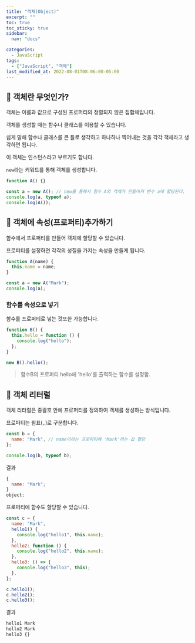 ```yaml
---
title: "객체(Object)"
excerpt: ""
toc: true
toc_sticky: true
sidebar:
  nav: "docs"

categories:
  - JavaScript
tags:
  - ["JavaScript", "객체"]
last_modified_at: 2022-08-01T08:06:00-05:00
---
```


## 📄 객체란 무엇인가?

객체는 이름과 값으로 구성된 프로퍼티의 정렬되지 않은 집합체입니다.

객체를 생성할 때는 함수나 클래스를 이용할 수 있습니다.

쉽게 말해 함수나 클래스를 큰 틀로 생각하고 하나하나 찍어내는 것을 각각 객체라고 생각하면 됩니다.

이 객체는 인스턴스라고 부르기도 합니다.

`new`라는 키워드를 통해 객체를 생성합니다.

```js
function A() {}

const a = new A(); // new를 통해서 함수 A의 객체가 만들어져 변수 a에 할당된다.
console.log(a, typeof a);
console.log(A());
```

## 📄 객체에 속성(프로퍼티)추가하기

함수에서 프로퍼티를 만들어 객체에 할당할 수 있습니다.

프로퍼티를 설정하면 각각의 성질을 가지는 속성을 만들게 됩니다.

```js
function A(name) {
  this.name = name;
}

const a = new A("Mark");
console.log(a);
```

### 함수를 속성으로 넣기

함수를 프로퍼티로 넣는 것또한 가능합니다.

```js
function B() {
  this.hello = function () {
    console.log("hello");
  };
}

new B().hello();
```

> 함수B의 프로퍼티 hello에 'hello'를 출력하는 함수를 설정함.

## 📄 객체 리터럴

객체 리터럴은 중괄호 안에 프로퍼티를 정의하여 객체를 생성하는 방식입니다.

프로퍼티는 쉼표(`,`)로 구분합니다.

```js
const b = {
  name: "Mark", // name이라는 프로퍼티에 'Mark'라는 값 할당
};

console.log(b, typeof b);
```

결과

```js
{
  name: "Mark";
}
object;
```

프로퍼티에 함수도 할당할 수 있습니다.

```js
const c = {
  name: "Mark",
  hello1() {
    console.log("hello1", this.name);
  },
  hello2: function () {
    console.log("hello2", this.name);
  },
  hello3: () => {
    console.log("hello3", this);
  },
};

c.hello1();
c.hello2();
c.hello3();
```

결과

```js
hello1 Mark
hello2 Mark
hello3 {}
```
